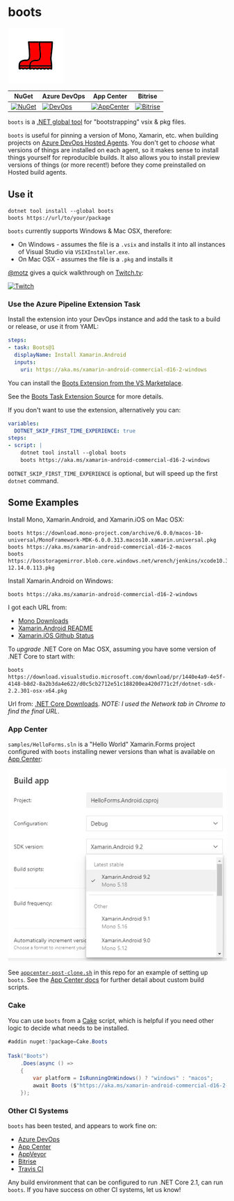 # boots

![boots](icon.png)

| NuGet | Azure DevOps | App Center | Bitrise |
| --    | --           | --         | --      |
| [![NuGet](https://img.shields.io/nuget/dt/boots.svg)](https://www.nuget.org/packages/boots) | [![DevOps](https://jopepper.visualstudio.com/Jon%20Peppers%20OSS/_apis/build/status/jonathanpeppers.boots?branchName=master)](https://jopepper.visualstudio.com/Jon%20Peppers%20OSS/_build/latest?definitionId=8&branchName=master) | [![AppCenter](https://build.appcenter.ms/v0.1/apps/87931b9c-e617-4fb7-bfa9-9bfd74f39abb/branches/master/badge)][appcenter] | [![Bitrise](https://app.bitrise.io/app/bb148b2cc62339da/status.svg?token=TEhuHdoNElmh2w8uQ-mYcQ&branch=master)](https://app.bitrise.io/app/bb148b2cc62339da) |

`boots` is a [.NET global tool](https://docs.microsoft.com/en-us/dotnet/core/tools/global-tools) for "bootstrapping" vsix & pkg files.

`boots` is useful for pinning a version of Mono, Xamarin, etc. when building projects on [Azure DevOps Hosted Agents](https://docs.microsoft.com/en-us/azure/devops/pipelines/agents/agents?view=azure-devops). You don't get to _choose_ what versions of things are installed on each agent, so it makes sense to install things yourself for reproducible builds. It also allows you to install preview versions of things (or more recent!) before they come preinstalled on Hosted build agents.

## Use it

    dotnet tool install --global boots
    boots https://url/to/your/package

`boots` currently supports Windows & Mac OSX, therefore:

* On Windows - assumes the file is a `.vsix` and installs it into all instances of Visual Studio via `VSIXInstaller.exe`.
* On Mac OSX - assumes the file is a `.pkg` and installs it

[@motz](https://www.twitch.tv/jamesmontemagno) gives a quick walkthrough on [Twitch.tv](https://clips.twitch.tv/embed?clip=FunAgitatedCourgetteSmoocherZ):

[![Twitch](https://clips-media-assets2.twitch.tv/AT-cm%7C502459489-preview-260x147.jpg)](https://clips.twitch.tv/embed?clip=FunAgitatedCourgetteSmoocherZ)

### Use the Azure Pipeline Extension Task

Install the extension into your DevOps instance and add the task to a build or release, or use it from YAML:

```yaml
steps:
- task: Boots@1
  displayName: Install Xamarin.Android
  inputs:
    uri: https://aka.ms/xamarin-android-commercial-d16-2-windows
```

You can install the [Boots Extension from the VS Marketplace](https://marketplace.visualstudio.com/items?itemName=pjcollins.azp-utilities-boots).

See the [Boots Task Extension Source](https://github.com/pjcollins/azure-web-extensions#use-in-your-yaml-pipeline) for more details.

If you don't want to use the extension, alternatively you can:

```yaml
variables:
  DOTNET_SKIP_FIRST_TIME_EXPERIENCE: true
steps:
- script: |
    dotnet tool install --global boots
    boots https://aka.ms/xamarin-android-commercial-d16-2-windows
```
`DOTNET_SKIP_FIRST_TIME_EXPERIENCE` is optional, but will speed up the first `dotnet` command.

## Some Examples

Install Mono, Xamarin.Android, and Xamarin.iOS on Mac OSX:

    boots https://download.mono-project.com/archive/6.0.0/macos-10-universal/MonoFramework-MDK-6.0.0.313.macos10.xamarin.universal.pkg
    boots https://aka.ms/xamarin-android-commercial-d16-2-macos
    boots https://bosstoragemirror.blob.core.windows.net/wrench/jenkins/xcode10.3/72cb587a39c12dfaa20cd5a0b1eb60a908ff88a6/1/package/xamarin.ios-12.14.0.113.pkg

Install Xamarin.Android on Windows:

    boots https://aka.ms/xamarin-android-commercial-d16-2-windows

I got each URL from:

* [Mono Downloads](https://www.mono-project.com/download/stable/#download-mac)
* [Xamarin.Android README](https://github.com/xamarin/xamarin-android)
* [Xamarin.iOS Github Status](https://github.com/xamarin/xamarin-macios/commits/d16-2)

To _upgrade_ .NET Core on Mac OSX, assuming you have some version of .NET Core to start with:

    boots https://download.visualstudio.microsoft.com/download/pr/1440e4a9-4e5f-4148-b8d2-8a2b3da4e622/d0c5cb2712e51c188200ea420d771c2f/dotnet-sdk-2.2.301-osx-x64.pkg

Url from: [.NET Core Downloads](https://dotnet.microsoft.com/download/dotnet-core/2.2). _NOTE: I used the Network tab in Chrome to find the final URL_.

### App Center

`samples/HelloForms.sln` is a "Hello World" Xamarin.Forms project configured with `boots` installing newer versions than what is available on [App Center][appcenter]:

![AppCenter](docs/AppCenter.png)

See [`appcenter-post-clone.sh`](samples/HelloForms.Android/appcenter-post-clone.sh) in this repo for an example of setting up `boots`. See the [App Center docs](https://aka.ms/docs/build/custom/scripts) for further detail about custom build scripts.

### Cake

You can use `boots` from a [Cake](https://cakebuild.net/) script, which is helpful if you need other logic to decide what needs to be installed.

```csharp
#addin nuget:?package=Cake.Boots

Task("Boots")
    .Does(async () =>
    {
        var platform = IsRunningOnWindows() ? "windows" : "macos";
        await Boots ($"https://aka.ms/xamarin-android-commercial-d16-2-{platform}");
    });
```

### Other CI Systems

`boots` has been tested, and appears to work fine on:

* [Azure DevOps](https://azure.microsoft.com/en-us/services/devops/)
* [App Center][appcenter]
* [AppVeyor](https://www.appveyor.com/)
* [Bitrise](https://www.bitrise.io/)
* [Travis CI](https://travis-ci.org/)

Any build environment that can be configured to run .NET Core 2.1, can run `boots`. If you have success on other CI systems, let us know!

[appcenter]: https://appcenter.ms

